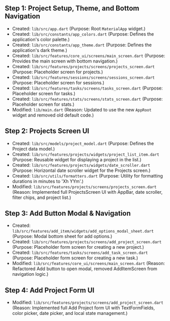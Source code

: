 ## Step 1: Project Setup, Theme, and Bottom Navigation
- Created: `lib/src/app.dart` (Purpose: Root `MaterialApp` widget.)
- Created: `lib/src/constants/app_colors.dart` (Purpose: Defines the application's color palette.)
- Created: `lib/src/constants/app_theme.dart` (Purpose: Defines the application's dark theme.)
- Created: `lib/src/features/core_ui/screens/main_screen.dart` (Purpose: Provides the main screen with bottom navigation.)
- Created: `lib/src/features/projects/screens/projects_screen.dart` (Purpose: Placeholder screen for projects.)
- Created: `lib/src/features/sessions/screens/sessions_screen.dart` (Purpose: Placeholder screen for sessions.)
- Created: `lib/src/features/tasks/screens/tasks_screen.dart` (Purpose: Placeholder screen for tasks.)
- Created: `lib/src/features/stats/screens/stats_screen.dart` (Purpose: Placeholder screen for stats.)
- Modified: `lib/main.dart` (Reason: Updated to use the new `AppRoot` widget and removed old default code.)

## Step 2: Projects Screen UI
- Created: `lib/src/models/project_model.dart` (Purpose: Defines the Project data model.)
- Created: `lib/src/features/projects/widgets/project_list_item.dart` (Purpose: Reusable widget for displaying a project in the list.)
- Created: `lib/src/features/projects/widgets/date_scroller.dart` (Purpose: Horizontal date scroller widget for the Projects screen.)
- Created: `lib/src/utils/formatters.dart` (Purpose: Utility for formatting durations in minutes to 'Xh YYm'.)
- Modified: `lib/src/features/projects/screens/projects_screen.dart` (Reason: Implemented full ProjectsScreen UI with AppBar, date scroller, filter chips, and project list.)

## Step 3: Add Button Modal & Navigation
- Created: `lib/src/features/add_item/widgets/add_options_modal_sheet.dart` (Purpose: Modal bottom sheet for add options.)
- Created: `lib/src/features/projects/screens/add_project_screen.dart` (Purpose: Placeholder form screen for creating a new project.)
- Created: `lib/src/features/tasks/screens/add_task_screen.dart` (Purpose: Placeholder form screen for creating a new task.)
- Modified: `lib/src/features/core_ui/screens/main_screen.dart` (Reason: Refactored Add button to open modal, removed AddItemScreen from navigation logic.)

## Step 4: Add Project Form UI
- Modified: `lib/src/features/projects/screens/add_project_screen.dart` (Reason: Implemented full Add Project form UI with TextFormFields, color picker, date picker, and local state management.)
